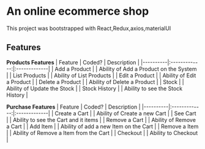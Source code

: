 # An online ecommerce shop 
This project was bootstrapped with React,Redux,axios,materialUI

## Features
<b>Products Features</b>
| Feature  |  Coded?       | Description  |
|----------|:-------------:|:-------------|
| Add a Product | | Ability of Add a Product on the System |
| List Products |  | Ability of List Products |
| Edit a Product |  | Ability of Edit a Product |
| Delete a Product |  | Ability of Delete a Product |
| Stock |  | Ability of Update the Stock |
| Stock History | | Ability to see the Stock History |

<b>Purchase Features</b>
| Feature  |  Coded?       | Description  |
|----------|:-------------:|:-------------|
| Create a Cart |  | Ability of Create a new Cart |
| See Cart |  | Ability to see the Cart and it items |
| Remove a Cart |  | Ability of Remove a Cart |
| Add Item |  | Ability of add a new Item on the Cart |
| Remove a Item |  | Ability of Remove a Item from the Cart |
| Checkout |  | Ability to Checkout |